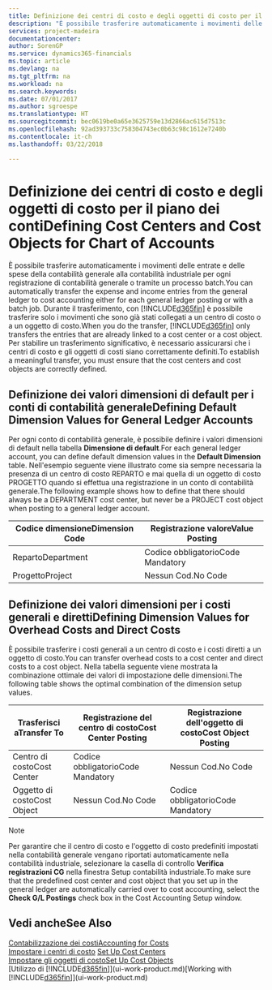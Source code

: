 ```yaml
---
title: Definizione dei centri di costo e degli oggetti di costo per il piano dei conti | Microsoft Docs
description: "È possibile trasferire automaticamente i movimenti delle entrate e delle spese della contabilità generale alla contabilità industriale per ogni registrazione di contabilità generale o tramite un processo batch. Durante il trasferimento, il sistema trasferisce solo i movimenti che sono già stati collegati a un centro di costo o a un oggetto di costo. Per stabilire un trasferimento significativo, è necessario assicurarsi che i centri di costo e gli oggetti di costi siano correttamente definiti."
services: project-madeira
documentationcenter: 
author: SorenGP
ms.service: dynamics365-financials
ms.topic: article
ms.devlang: na
ms.tgt_pltfrm: na
ms.workload: na
ms.search.keywords: 
ms.date: 07/01/2017
ms.author: sgroespe
ms.translationtype: HT
ms.sourcegitcommit: bec0619be0a65e3625759e13d2866ac615d7513c
ms.openlocfilehash: 92ad393733c758304743ec0b63c98c1612e7240b
ms.contentlocale: it-ch
ms.lasthandoff: 03/22/2018

---
```

# <a name="defining-cost-centers-and-cost-objects-for-chart-of-accounts"></a><span data-ttu-id="ae5bb-105">Definizione dei centri di costo e degli oggetti di costo per il piano dei conti</span><span class="sxs-lookup"><span data-stu-id="ae5bb-105">Defining Cost Centers and Cost Objects for Chart of Accounts</span></span>
<span data-ttu-id="ae5bb-106">È possibile trasferire automaticamente i movimenti delle entrate e delle spese della contabilità generale alla contabilità industriale per ogni registrazione di contabilità generale o tramite un processo batch.</span><span class="sxs-lookup"><span data-stu-id="ae5bb-106">You can automatically transfer the expense and income entries from the general ledger to cost accounting either for each general ledger posting or with a batch job.</span></span> <span data-ttu-id="ae5bb-107">Durante il trasferimento, con [!INCLUDE[d365fin](includes/d365fin_md.md)] è possibile trasferire solo i movimenti che sono già stati collegati a un centro di costo o a un oggetto di costo.</span><span class="sxs-lookup"><span data-stu-id="ae5bb-107">When you do the transfer, [!INCLUDE[d365fin](includes/d365fin_md.md)] only transfers the entries that are already linked to a cost center or a cost object.</span></span> <span data-ttu-id="ae5bb-108">Per stabilire un trasferimento significativo, è necessario assicurarsi che i centri di costo e gli oggetti di costi siano correttamente definiti.</span><span class="sxs-lookup"><span data-stu-id="ae5bb-108">To establish a meaningful transfer, you must ensure that the cost centers and cost objects are correctly defined.</span></span>  

## <a name="defining-default-dimension-values-for-general-ledger-accounts"></a><span data-ttu-id="ae5bb-109">Definizione dei valori dimensioni di default per i conti di contabilità generale</span><span class="sxs-lookup"><span data-stu-id="ae5bb-109">Defining Default Dimension Values for General Ledger Accounts</span></span>  
<span data-ttu-id="ae5bb-110">Per ogni conto di contabilità generale, è possibile definire i valori dimensioni di default nella tabella **Dimensione di default**.</span><span class="sxs-lookup"><span data-stu-id="ae5bb-110">For each general ledger account, you can define default dimension values in the **Default Dimension** table.</span></span> <span data-ttu-id="ae5bb-111">Nell'esempio seguente viene illustrato come sia sempre necessaria la presenza di un centro di costo REPARTO e mai quella di un oggetto di costo PROGETTO quando si effettua una registrazione in un conto di contabilità generale.</span><span class="sxs-lookup"><span data-stu-id="ae5bb-111">The following example shows how to define that there should always be a DEPARTMENT cost center, but never be a PROJECT cost object when posting to a general ledger account.</span></span>  

|<span data-ttu-id="ae5bb-112">**Codice dimensione**</span><span class="sxs-lookup"><span data-stu-id="ae5bb-112">**Dimension Code**</span></span>|<span data-ttu-id="ae5bb-113">**Registrazione valore**</span><span class="sxs-lookup"><span data-stu-id="ae5bb-113">**Value Posting**</span></span>|  
|------------------------------------------|-----------------------------------------|  
|<span data-ttu-id="ae5bb-114">Reparto</span><span class="sxs-lookup"><span data-stu-id="ae5bb-114">Department</span></span>|<span data-ttu-id="ae5bb-115">Codice obbligatorio</span><span class="sxs-lookup"><span data-stu-id="ae5bb-115">Code Mandatory</span></span>|  
|<span data-ttu-id="ae5bb-116">Progetto</span><span class="sxs-lookup"><span data-stu-id="ae5bb-116">Project</span></span>|<span data-ttu-id="ae5bb-117">Nessun Cod.</span><span class="sxs-lookup"><span data-stu-id="ae5bb-117">No Code</span></span>|  

## <a name="defining-dimension-values-for-overhead-costs-and-direct-costs"></a><span data-ttu-id="ae5bb-118">Definizione dei valori dimensioni per i costi generali e diretti</span><span class="sxs-lookup"><span data-stu-id="ae5bb-118">Defining Dimension Values for Overhead Costs and Direct Costs</span></span>  
 <span data-ttu-id="ae5bb-119">È possibile trasferire i costi generali a un centro di costo e i costi diretti a un oggetto di costo.</span><span class="sxs-lookup"><span data-stu-id="ae5bb-119">You can transfer overhead costs to a cost center and direct costs to a cost object.</span></span> <span data-ttu-id="ae5bb-120">Nella tabella seguente viene mostrata la combinazione ottimale dei valori di impostazione delle dimensioni.</span><span class="sxs-lookup"><span data-stu-id="ae5bb-120">The following table shows the optimal combination of the dimension setup values.</span></span>  

|<span data-ttu-id="ae5bb-121">Trasferisci a</span><span class="sxs-lookup"><span data-stu-id="ae5bb-121">Transfer To</span></span>|<span data-ttu-id="ae5bb-122">Registrazione del centro di costo</span><span class="sxs-lookup"><span data-stu-id="ae5bb-122">Cost Center Posting</span></span>|<span data-ttu-id="ae5bb-123">Registrazione dell'oggetto di costo</span><span class="sxs-lookup"><span data-stu-id="ae5bb-123">Cost Object Posting</span></span>|  
|-----------------|-------------------------|-------------------------|  
|<span data-ttu-id="ae5bb-124">Centro di costo</span><span class="sxs-lookup"><span data-stu-id="ae5bb-124">Cost Center</span></span>|<span data-ttu-id="ae5bb-125">Codice obbligatorio</span><span class="sxs-lookup"><span data-stu-id="ae5bb-125">Code Mandatory</span></span>|<span data-ttu-id="ae5bb-126">Nessun Cod.</span><span class="sxs-lookup"><span data-stu-id="ae5bb-126">No Code</span></span>|  
|<span data-ttu-id="ae5bb-127">Oggetto di costo</span><span class="sxs-lookup"><span data-stu-id="ae5bb-127">Cost Object</span></span>|<span data-ttu-id="ae5bb-128">Nessun Cod.</span><span class="sxs-lookup"><span data-stu-id="ae5bb-128">No Code</span></span>|<span data-ttu-id="ae5bb-129">Codice obbligatorio</span><span class="sxs-lookup"><span data-stu-id="ae5bb-129">Code Mandatory</span></span>|  

> [!NOTE]  
>  <span data-ttu-id="ae5bb-130">Per garantire che il centro di costo e l'oggetto di costo predefiniti impostati nella contabilità generale vengano riportati automaticamente nella contabilità industriale, selezionare la casella di controllo **Verifica registrazioni CG** nella finestra Setup contabilità industriale.</span><span class="sxs-lookup"><span data-stu-id="ae5bb-130">To make sure that the predefined cost center and cost object that you set up in the general ledger are automatically carried over to cost accounting, select the **Check G/L Postings** check box in the Cost Accounting Setup window.</span></span>  

## <a name="see-also"></a><span data-ttu-id="ae5bb-131">Vedi anche</span><span class="sxs-lookup"><span data-stu-id="ae5bb-131">See Also</span></span>  
[<span data-ttu-id="ae5bb-132">Contabilizzazione dei costi</span><span class="sxs-lookup"><span data-stu-id="ae5bb-132">Accounting for Costs</span></span>](finance-manage-cost-accounting.md)  
<span data-ttu-id="ae5bb-133">[Impostare i centri di costo](finance-how-to-set-up-cost-centers.md) </span><span class="sxs-lookup"><span data-stu-id="ae5bb-133">[Set Up Cost Centers](finance-how-to-set-up-cost-centers.md) </span></span>  
[<span data-ttu-id="ae5bb-134">Impostare gli oggetti di costo</span><span class="sxs-lookup"><span data-stu-id="ae5bb-134">Set Up Cost Objects</span></span>](finance-how-to-set-up-cost-objects.md)  
<span data-ttu-id="ae5bb-135">[Utilizzo di [!INCLUDE[d365fin](includes/d365fin_md.md)]](ui-work-product.md)</span><span class="sxs-lookup"><span data-stu-id="ae5bb-135">[Working with [!INCLUDE[d365fin](includes/d365fin_md.md)]](ui-work-product.md)</span></span>


